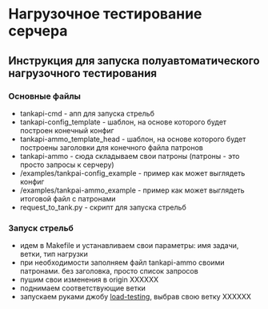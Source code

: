 # Нагрузочное тестирование серчера

## Инструкция для запуска полуавтоматического нагрузочного тестирования

### Основные файлы
- tankapi-cmd - апп для запуска стрельб
- tankapi-config_template - шаблон, на основе которого будет построен конечный конфиг
- tankapi-ammo_template_head - шаблон, на основе которого будет построены заголовки для конечного файла патронов
- tankapi-ammo - сюда складываем свои патроны (патроны - это просто запросы к серчеру)
- /examples/tankpai-config_example - пример как может выглядеть конфиг
- /examples/tankpai-ammo_example - пример как может выглядеть итоговой файл с патронами
- request_to_tank.py - скрипт для запуска стрельб

### Запуск стрельб
- идем в Makefile и устанавливаем свои параметры: имя задачи, ветки, тип нагрузки
- при необходимости заполняем файл tankapi-ammo своими патронами. без заголовка, просто список запросов
- пушим свои изменения в origin XXXXXX
- поднимаем соответствующие ветки
- запускаем руками джобу [load-testing](https://t.vertis.yandex-team.ru/viewType.html?buildTypeId=Auto20_LoadTesting&tab=buildTypeStatusDiv&branch_Auto20=__all_branches__), выбрав свою ветку XXXXXX
